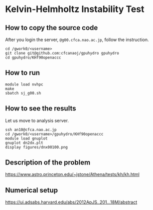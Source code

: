 # Kelvin-Helmholtz Instability Test

## How to copy the source code
After you login the server, `@g00.cfca.nao.ac.jp`, follow the instruction.

    cd /gwork0/<username>
    git clone git@github.com:cfcanaoj/gpuhydro gpuhydro
    cd gpuhydro/KHf90openaccc
    

## How to run

	module load nvhpc
	make
	sbatch sj_g00.sh

## How to see the results
Let us move to analysis server.

    ssh an10@cfca.nao.ac.jp
    cd /gwork0/<username>/gpuhydro/KHf90openaccc
    module load gnuplot
    gnuplot dn2dx.plt
    display figures/dnx00100.png

## Description of the problem

https://www.astro.princeton.edu/~jstone/Athena/tests/kh/kh.html

## Numerical setup

https://ui.adsabs.harvard.edu/abs/2012ApJS..201...18M/abstract




